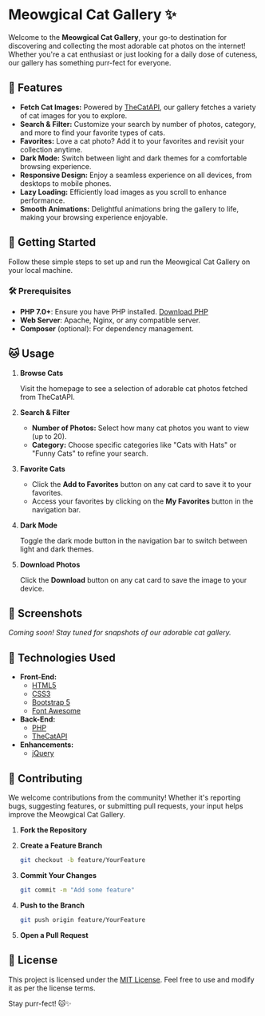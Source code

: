# Meowgical Cat Gallery ✨

Welcome to the **Meowgical Cat Gallery**, your go-to destination for discovering and collecting the most adorable cat photos on the internet! Whether you're a cat enthusiast or just looking for a daily dose of cuteness, our gallery has something purr-fect for everyone.

## 🐾 Features

- **Fetch Cat Images:** Powered by [TheCatAPI](https://thecatapi.com/), our gallery fetches a variety of cat images for you to explore.
- **Search & Filter:** Customize your search by number of photos, category, and more to find your favorite types of cats.
- **Favorites:** Love a cat photo? Add it to your favorites and revisit your collection anytime.
- **Dark Mode:** Switch between light and dark themes for a comfortable browsing experience.
- **Responsive Design:** Enjoy a seamless experience on all devices, from desktops to mobile phones.
- **Lazy Loading:** Efficiently load images as you scroll to enhance performance.
- **Smooth Animations:** Delightful animations bring the gallery to life, making your browsing experience enjoyable.

## 🎉 Getting Started

Follow these simple steps to set up and run the Meowgical Cat Gallery on your local machine.

### 🛠 Prerequisites

- **PHP 7.0+**: Ensure you have PHP installed. [Download PHP](https://www.php.net/downloads)
- **Web Server**: Apache, Nginx, or any compatible server.
- **Composer** (optional): For dependency management.

## 🐱 Usage

1. **Browse Cats**

   Visit the homepage to see a selection of adorable cat photos fetched from TheCatAPI.

2. **Search & Filter**

   - **Number of Photos:** Select how many cat photos you want to view (up to 20).
   - **Category:** Choose specific categories like "Cats with Hats" or "Funny Cats" to refine your search.

3. **Favorite Cats**

   - Click the **Add to Favorites** button on any cat card to save it to your favorites.
   - Access your favorites by clicking on the **My Favorites** button in the navigation bar.

4. **Dark Mode**

   Toggle the dark mode button in the navigation bar to switch between light and dark themes.

5. **Download Photos**

   Click the **Download** button on any cat card to save the image to your device.

## 📸 Screenshots

*Coming soon! Stay tuned for snapshots of our adorable cat gallery.*

## 🧩 Technologies Used

- **Front-End:**
  - [HTML5](https://developer.mozilla.org/en-US/docs/Web/HTML)
  - [CSS3](https://developer.mozilla.org/en-US/docs/Web/CSS)
  - [Bootstrap 5](https://getbootstrap.com/)
  - [Font Awesome](https://fontawesome.com/)
- **Back-End:**
  - [PHP](https://www.php.net/)
  - [TheCatAPI](https://thecatapi.com/)
- **Enhancements:**
  - [jQuery](https://jquery.com/)

## 🤝 Contributing

We welcome contributions from the community! Whether it's reporting bugs, suggesting features, or submitting pull requests, your input helps improve the Meowgical Cat Gallery.

1. **Fork the Repository**
2. **Create a Feature Branch**

   ```bash
   git checkout -b feature/YourFeature
   ```

3. **Commit Your Changes**

   ```bash
   git commit -m "Add some feature"
   ```

4. **Push to the Branch**

   ```bash
   git push origin feature/YourFeature
   ```

5. **Open a Pull Request**

## 📜 License

This project is licensed under the [MIT License](LICENSE). Feel free to use and modify it as per the license terms.

Stay purr-fect! 🐱✨


